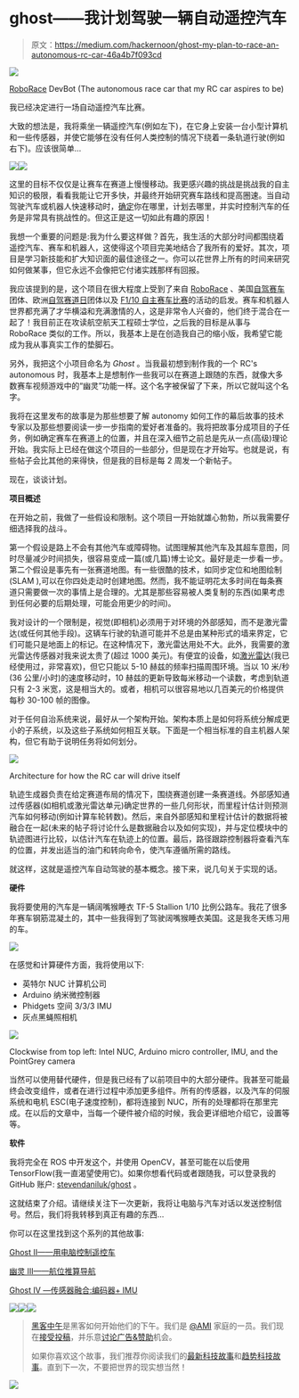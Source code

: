 # ghost——我计划驾驶一辆自动遥控汽车

> 原文：<https://medium.com/hackernoon/ghost-my-plan-to-race-an-autonomous-rc-car-46a4b7f093cd>

![](img/289648a6977772fc5f1f5913aa22a1ee.png)

[RoboRace](http://roborace.com) DevBot (The autonomous race car that my RC car aspires to be)

我已经决定进行一场自动遥控汽车比赛。

大致的想法是，我将乘坐一辆遥控汽车(例如左下)，在它身上安装一台小型计算机和一些传感器，并使它能够在没有任何人类控制的情况下绕着一条轨道行驶(例如右下)。应该很简单…

![](img/d31aa0554622042c412f083bf373c238.png)![](img/3a5b29771cb110e87a26029139a9f95a.png)

这里的目标不仅仅是让赛车在赛道上慢慢移动。我更感兴趣的挑战是挑战我的自主知识的极限，看看我能让它开多快，并最终开始研究赛车路线和提高圈速。当自动驾驶汽车或机器人快速移动时，[确定](https://hackernoon.com/tagged/determining)你在哪里，计划去哪里，并实时控制汽车的任务是非常具有挑战性的。但这正是这一切如此有趣的原因！

我想一个重要的问题是:我为什么要这样做？首先，我生活的大部分时间都围绕着遥控汽车、赛车和机器人，这使得这个项目完美地结合了我所有的爱好。其次，项目是学习新技能和扩大知识面的最佳途径之一。你可以花世界上所有的时间来研究如何做某事，但它永远不会像把它付诸实践那样有回报。

我应该提到的是，这个项目在很大程度上受到了来自 [RoboRace](http://roborace.com) 、美国[自驾赛车](http://selfracingcars.com)团体、欧洲[自驾赛道日](http://selfdrivingtrackdays.com)团体以及 [F1/10 自主赛车比赛](http://f1tenth.org)的活动的启发。赛车和机器人世界都充满了才华横溢和充满激情的人，这是非常令人兴奋的，他们终于混合在一起了！我目前正在攻读航空航天工程硕士学位，之后我的目标是从事与 RoboRace 类似的工作。所以，我基本上是在创造我自己的缩小版，我希望它能成为我从事真实工作的垫脚石。

另外，我把这个小项目命名为 *Ghost* 。当我最初想到制作我的一个 RC's autonomous 时，我基本上是想制作一些我可以在赛道上跟随的东西，就像大多数赛车视频游戏中的“幽灵”功能一样。这个名字被保留了下来，所以它就叫这个名字。

我将在这里发布的故事是为那些想要了解 autonomy 如何工作的幕后故事的技术专家以及那些想要阅读一步一步指南的爱好者准备的。我将把故事分成项目的子任务，例如确定赛车在赛道上的位置，并且在深入细节之前总是先从一点(高级)理论开始。我实际上已经在做这个项目的一些部分，但是现在才开始写。也就是说，有些帖子会比其他的来得快，但是我的目标是每 2 周发一个新帖子。

现在，谈谈计划。

**项目概述**

在开始之前，我做了一些假设和限制。这个项目一开始就雄心勃勃，所以我需要仔细选择我的战斗。

第一个假设是路上不会有其他汽车或障碍物。试图理解其他汽车及其超车意图，同时尽量减少时间损失，很容易变成一篇(或几篇)博士论文。最好是走一步看一步。第二个假设是事先有一张赛道地图。有一些很酷的技术，如同步定位和地图绘制(SLAM ),可以在你四处走动时创建地图。然而，我不能证明花太多时间在每条赛道只需要做一次的事情上是合理的。尤其是那些容易被人类复制的东西(如果考虑到任何必要的后期处理，可能会用更少的时间)。

我对设计的一个限制是，视觉(即相机)必须用于对环境的外部感知，而不是激光雷达(或任何其他手段)。这辆车行驶的轨道可能并不总是由某种形式的墙来界定，它们可能只是地面上的标记。在这种情况下，激光雷达用处不大。此外，我需要的激光雷达传感器对我来说太贵了(超过 1000 美元)。有便宜的设备，如[激光雷达](http://www.slamtec.com/en/lidar)(我已经使用过，非常喜欢)，但它只能以 5-10 赫兹的频率扫描周围环境。当以 10 米/秒(36 公里/小时)的速度移动时，10 赫兹的更新导致每米移动一个读数，考虑到轨道只有 2-3 米宽，这是相当大的。或者，相机可以很容易地以几百美元的价格提供每秒 30-100 帧的图像。

对于任何自治系统来说，最好从一个架构开始。架构本质上是如何将系统分解成更小的子系统，以及这些子系统如何相互关联。下面是一个相当标准的自主机器人架构，但它有助于说明任务将如何划分。

![](img/0ec3a517570f9dcd061e1aaf78cff771.png)

Architecture for how the RC car will drive itself

轨迹生成器负责在给定赛道布局的情况下，围绕赛道创建一条赛道线。外部感知通过传感器(如相机或激光雷达单元)确定世界的一些几何形状，而里程计估计则预测汽车如何移动(例如计算车轮转数)。然后，来自外部感知和里程计估计的数据将被融合在一起(未来的帖子将讨论什么是数据融合以及如何实现)，并与定位模块中的轨迹图进行比较，以估计汽车在轨迹上的位置。最后，路径跟踪控制器将查看汽车的位置，并发出适当的油门和转向命令，使汽车遵循所需的路线。

就这样，这就是遥控汽车自动驾驶的基本概念。接下来，说几句关于实现的话。

**硬件**

我将要使用的汽车是一辆阔嘴猴睡衣 TF-5 Stallion 1/10 比例公路车。我花了很多年赛车钢筋混凝土的，其中一些我得到了驾驶阔嘴猴睡衣美国。这是我冬天练习用的车。

![](img/11871bd97bba0fa2ec87743df37be7a7.png)

在感觉和计算硬件方面，我将使用以下:

*   英特尔 NUC 计算机公司
*   Arduino 纳米微控制器
*   Phidgets 空间 3/3/3 IMU
*   灰点黑蝇照相机

![](img/a373fdc4161b3310cd67def46b69dea3.png)

Clockwise from top left: Intel NUC, Arduino micro controller, IMU, and the PointGrey camera

当然可以使用替代硬件，但是我已经有了以前项目中的大部分硬件。我甚至可能最终会改变组件，或者在进行过程中添加更多组件。所有的传感器，以及汽车的伺服系统和电机 ESC(电子速度控制)，都将连接到 NUC，所有的处理都将在那里完成。在以后的文章中，当每一个硬件被介绍的时候，我会更详细地介绍它，设置等等。

**软件**

我将完全在 ROS 中开发这个，并使用 OpenCV，甚至可能在以后使用 TensorFlow(我一直渴望使用它)。如果你想看代码或者跟随我，可以登录我的 GitHub 账户: [stevendaniluk/ghost](https://github.com/stevendaniluk/ghost) 。

这就结束了介绍。请继续关注下一次更新，我将让电脑与汽车对话以发送控制信号。然后，我们将我转移到真正有趣的东西…

你可以在这里找到这个系列的其他故事:

[Ghost II——用电脑控制遥控车](/@stevendaniluk/ghost-ii-controlling-an-rc-car-with-a-computer-b1d1849d9e43)

[幽灵 III——航位推算导航](/@stevendaniluk/ghost-iii-dead-reckoning-navigation-ffd6fd4de1cf)

[Ghost IV —传感器融合:编码器+ IMU](/@stevendaniluk/ghost-iv-sensor-fusion-encoders-imu-c099dd40a7b)

[![](img/50ef4044ecd4e250b5d50f368b775d38.png)](http://bit.ly/HackernoonFB)[![](img/979d9a46439d5aebbdcdca574e21dc81.png)](https://goo.gl/k7XYbx)[![](img/2930ba6bd2c12218fdbbf7e02c8746ff.png)](https://goo.gl/4ofytp)

> [黑客中午](http://bit.ly/Hackernoon)是黑客如何开始他们的下午。我们是 [@AMI](http://bit.ly/atAMIatAMI) 家庭的一员。我们现在[接受投稿](http://bit.ly/hackernoonsubmission)，并乐意[讨论广告&赞助](mailto:partners@amipublications.com)机会。
> 
> 如果你喜欢这个故事，我们推荐你阅读我们的[最新科技故事](http://bit.ly/hackernoonlatestt)和[趋势科技故事](https://hackernoon.com/trending)。直到下一次，不要把世界的现实想当然！

![](img/be0ca55ba73a573dce11effb2ee80d56.png)